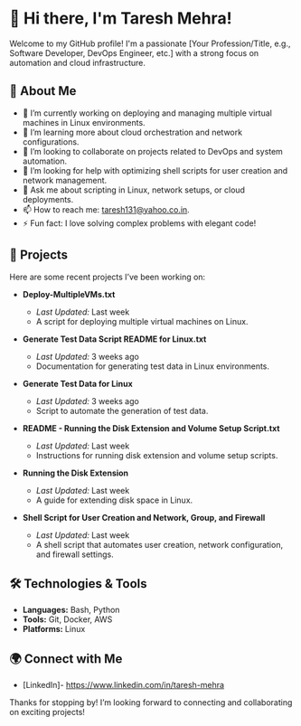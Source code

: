 # 👋 Hi there, I'm Taresh Mehra!

Welcome to my GitHub profile! I'm a passionate [Your Profession/Title, e.g., Software Developer, DevOps Engineer, etc.] with a strong focus on automation and cloud infrastructure.

## 🚀 About Me
- 🔭 I’m currently working on deploying and managing multiple virtual machines in Linux environments.
- 🌱 I’m learning more about cloud orchestration and network configurations.
- 👯 I’m looking to collaborate on projects related to DevOps and system automation.
- 🤔 I’m looking for help with optimizing shell scripts for user creation and network management.
- 💬 Ask me about scripting in Linux, network setups, or cloud deployments.
- 📫 How to reach me: taresh131@yahoo.co.in.
- ⚡ Fun fact: I love solving complex problems with elegant code!

## 📂 Projects
Here are some recent projects I’ve been working on:

- **Deploy-MultipleVMs.txt**
  - *Last Updated:* Last week
  - A script for deploying multiple virtual machines on Linux.

- **Generate Test Data Script README for Linux.txt**
  - *Last Updated:* 3 weeks ago
  - Documentation for generating test data in Linux environments.

- **Generate Test Data for Linux**
  - *Last Updated:* 3 weeks ago
  - Script to automate the generation of test data.

- **README - Running the Disk Extension and Volume Setup Script.txt**
  - *Last Updated:* Last week
  - Instructions for running disk extension and volume setup scripts.

- **Running the Disk Extension**
  - *Last Updated:* Last week
  - A guide for extending disk space in Linux.

- **Shell Script for User Creation and Network, Group, and Firewall**
  - *Last Updated:* Last week
  - A shell script that automates user creation, network configuration, and firewall settings.

## 🛠️ Technologies & Tools
- **Languages:** Bash, Python
- **Tools:** Git, Docker, AWS
- **Platforms:** Linux

## 🌍 Connect with Me
- [LinkedIn]- https://www.linkedin.com/in/taresh-mehra


Thanks for stopping by! I’m looking forward to connecting and collaborating on exciting projects!

